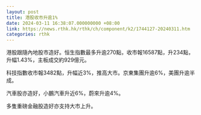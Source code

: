 ```yaml
---
layout: post
title: 港股收市升逾1%
date: 2024-03-11 16:38:07.000000000 +08:00
link: https://news.rthk.hk/rthk/ch/component/k2/1744127-20240311.htm
categories: rthk
---
```


港股跟隨內地股市造好。恒生指數最多升逾270點，收市報16587點，升234點，升幅1.43%，主板成交約929億元。

科技指數收市報3482點，升幅近3%，推高大市。京東集團升逾6%，美團升逾半成。

汽車股亦造好，小鵬汽車升近6%，蔚來升逾4%。

多隻重磅金融股造好亦支持大市上升。
